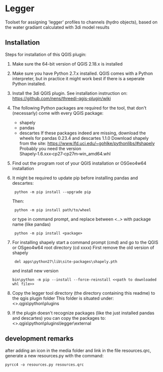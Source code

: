 # Legger

Toolset for assigning 'legger' profiles to channels (hydro objects), based on
the water gradiant calculated with 3di model results

## Installation

Steps for installation of this QGIS plugin:

1. Make sure the 64-bit version of QGIS 2.18.x is installed

2. Make sure you have Python 2.7.x installed. QGIS comes with a Python interpreter, 
   but in practice it might work best if there is a seperate Python installed.

3. Install the 3di QGIS plugin. See installation instruction on:
   https://github.com/nens/threedi-qgis-plugin/wiki

4. The following Python packages are required for the tool, that don't (necessarly) come with every QGIS package:
   - shapely
   - pandas
   - descartes
   If these packages indeed are missing, download the wheels for pandas 0.23.4 and descartes 1.1.0
   Download shapely from the site:
   https://www.lfd.uci.edu/~gohlke/pythonlibs/#shapely
   Probably you need the version Shapely‑1.6.xxx‑cp27‑cp27m‑win_amd64.whl

5. Find out the program root of your QGIS installation or OSGeo4w64 installation

6. It might be required to update pip before installing pandas and descartes: 
   ```
    python -m pip install --upgrade pip
   ```
   Then:
   ```
    python -m pip install path/to/wheel
   ```
   or type in command prompt, and replace between <..> with package name (like pandas)
   ```
    python -m pip install <package>
   ```
   
7. For installing shapely start a command prompt (cmd) and go to the QGIS or OSgeo4w64 root directory (cd xxxx)
   First remove the old version of shapely
   ```
    del apps\python27\lib\site-packages\shapely.pth
   ```
   and install new version
   ```
   bin\python -m pip --install --force-reinstall <<path to downloaded whl file>>
   ```

8. Copy the legger tool directory (the directory containing this readme) to the qgis plugin folder
   This folder is situated under:
   <<user directory>>\.qgis\python\plugins
   
9. If the plugin doesn't recognize packages (like the just installed pandas and descartes) you can copy the packages to:
   <<user directory>>\.qgis\python\plugins\legger\external

## development remarks

after adding an icon in the media folder and link in the file resources.qrc, generate a new resources.py with the command:
```
pyrcc4 -o resources.py resources.qrc
```
